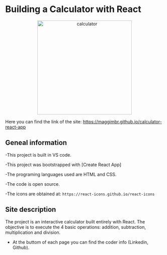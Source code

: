 # Building a Calculator with React

<p align="center">
  <img src="https://s3.amazonaws.com/shecodesio-production/uploads/files/000/043/294/original/calculator.png?1660186716"
  alt="calculator" alt="Edit Building Page (screenshot)" height="300"
</p>
  
Here you can find the link of the site: https://maggimbr.github.io/calculator-react-app

## Geneal information
-This project is built in VS code.

-This project was bootstrapped with [Create React App]

-The programing languages used are HTML and CSS.

-The code is open source.

-The icons are obtained at: `https://react-icons.github.io/react-icons`


## Site description
The project is an interactive calculator built entirely with React. The objective is to execute the 4 basic operations: addition, subtraction, multiplication and division.  

* At the buttom of each page you can find the coder info (Linkedin, Github).


